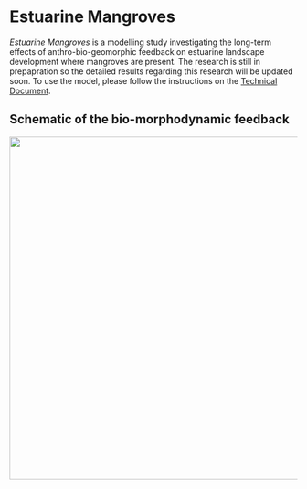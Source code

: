 # Estuarine Mangroves

*Estuarine Mangroves* is a modelling study investigating the long-term effects of anthro-bio-geomorphic feedback on estuarine landscape development where mangroves are present. The research is still in prepapration so the detailed results regarding this research will be updated soon. To use the model, please follow the instructions on the [Technical Document](Xie_TechnicalDocuments_EstuarineMangroveModel.pdf).

## Schematic of the bio-morphodynamic feedback
<p align="center" width="100%">
<img src="figs/Figure 1. Schematic figure 2.png" width="600">





